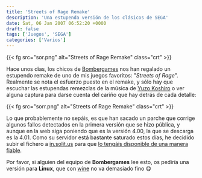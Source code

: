 ```yaml
---
title: 'Streets of Rage Remake'
description: 'Una estupenda versión de los clásicos de SEGA'
date: Sat, 06 Jan 2007 06:52:20 +0000
draft: false
tags: ['Juegos', 'SEGA']
categories: ['Varios']
---
```


{{< fg src="sor.png" alt="Streets of Rage Remake" class="crt" >}}

Hace unos días, los chicos de [Bombergames](http://www.bombergames.net/) nos han regalado un estupendo remake de uno de mis juegos favoritos: "_Streets of Rage_". Realmente se nota el esfuerzo puesto en el remake, y sólo hay que escuchar las estupendas remezclas de la música de [Yuzo Koshiro](/yuzo-koshiro/) o ver alguna captura para darse cuenta del cariño que hay detrás de cada detalle:

{{< fg src="sorr.png" alt="Streets of Rage Remake" class="crt" >}}

Lo que probablemente no sepáis, es que han sacado un parche que corrige algunos fallos detectados en la primera versión que se hizo pública, y aunque en la web siga poniendo que es la versión 4.00, la que se descarga es la 4.01. Como su servidor está bastante saturado estos días, he decidido subir el fichero a [in.solit.us](/entrevista-a-daniel-alvarez-creador-de-insolitus/) para que [lo tengáis disponible de una manera fiable](http://in.solit.us/archives/download/7590).

Por favor, si alguien del equipo de **Bombergames** lee esto, os pediría una versión para **Linux**, que con [wine](http://www.wine.hq/) no va demasiado fino :yum: